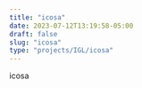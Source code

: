 ```yaml
---
title: "icosa"
date: 2023-07-12T13:19:58-05:00
draft: false
slug: "icosa"
type: "projects/IGL/icosa"
---
```



icosa